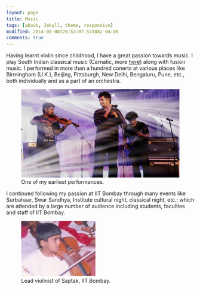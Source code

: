 ```yaml
---
layout: page
title: Music
tags: [about, Jekyll, theme, responsive]
modified: 2014-08-08T20:53:07.573882-04:00
comments: true
---
```


Having learnt violin since childhood, I have a great passion towards music.
I play South Indian classical music (Carnatic,  more [here](https://en.wikipedia.org/wiki/Carnatic_music)) along with fusion music. 
I performed in more than a hundred conerts at various places like Birmingham (U.K.), Beijing, Pittsburgh, New Delhi, Bengaluru, Pune, etc., both individually and as a part of an orchestra. 
<figure>
    <a href="/images/music-1.jpg"><img src="/images/music-1.jpg"></a>
    <figcaption>One of my earliest performances.</figcaption>
</figure>
I continued following my passion at IIT Bombay through many events like Surbahaar, Swar Sandhya, Institute cultural night, classical night, etc.; which are attended by a large number of audience including students, faculties and staff of IIT Bombay. 
<figure>
    <a href="/images/music-2.jpg"><img src="/images/music-2.jpg"></a>
    <figcaption>Lead violinist of Saptak, IIT Bombay.</figcaption>
</figure>
